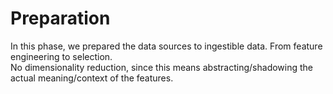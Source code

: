 # Preparation

In this phase, we prepared the data sources to ingestible data. From feature engineering to selection.  
No dimensionality reduction, since this means abstracting/shadowing the actual meaning/context of the features.  